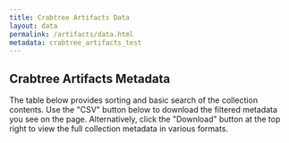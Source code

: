 ```yaml
---
title: Crabtree Artifacts Data
layout: data
permalink: /artifacts/data.html
metadata: crabtree_artifacts_test
---
```


## Crabtree Artifacts Metadata

The table below provides sorting and basic search of the collection contents. 
Use the "CSV" button below to download the filtered metadata you see on the page. 
Alternatively, click the "Download" button at the top right to view the full collection metadata in various formats. 
